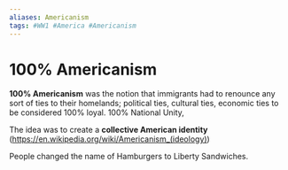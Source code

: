 ```yaml
---
aliases: Americanism
tags: #WW1 #America #Americanism
---
```

# 100% Americanism
**100% Americanism** was the notion that immigrants had to renounce any sort of ties to their homelands; political ties, cultural ties, economic ties to be considered 100% loyal. 100% National Unity,

The idea was to create a **collective American identity** (https://en.wikipedia.org/wiki/Americanism_(ideology))

People changed the name of Hamburgers to Liberty Sandwiches.